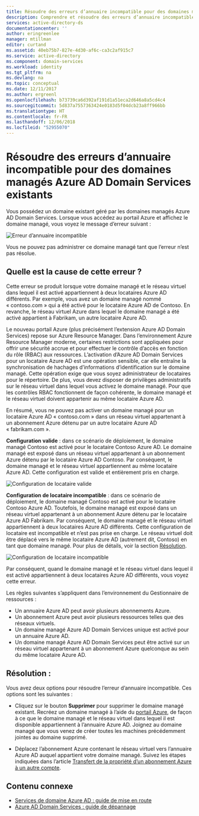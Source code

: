 ```yaml
---
title: Résoudre des erreurs d’annuaire incompatible pour des domaines managés Azure AD Domain Services existants | Microsoft Docs
description: Comprendre et résoudre des erreurs d’annuaire incompatible pour des domaines managés Azure AD Domain Services existants
services: active-directory-ds
documentationcenter: ''
author: eringreenlee
manager: mtillman
editor: curtand
ms.assetid: 40eb75b7-827e-4d30-af6c-ca3c2af915c7
ms.service: active-directory
ms.component: domain-services
ms.workload: identity
ms.tgt_pltfrm: na
ms.devlang: na
ms.topic: conceptual
ms.date: 12/11/2017
ms.author: ergreenl
ms.openlocfilehash: b73739ca6d392af191d1a51eca2d646a8a5cd4c4
ms.sourcegitcommit: 5d837a7557363424e0183d5f04dcb23a8ff966bb
ms.translationtype: HT
ms.contentlocale: fr-FR
ms.lasthandoff: 12/06/2018
ms.locfileid: "52955070"
---
```

# <a name="resolve-mismatched-directory-errors-for-existing-azure-ad-domain-services-managed-domains"></a>Résoudre des erreurs d’annuaire incompatible pour des domaines managés Azure AD Domain Services existants
Vous possédez un domaine existant géré par les domaines managés Azure AD Domain Services. Lorsque vous accédez au portail Azure et affichez le domaine managé, vous voyez le message d’erreur suivant :

![Erreur d’annuaire incompatible](./media/getting-started/mismatched-tenant-error.png)

Vous ne pouvez pas administrer ce domaine managé tant que l’erreur n’est pas résolue.


## <a name="whats-causing-this-error"></a>Quelle est la cause de cette erreur ?
Cette erreur se produit lorsque votre domaine managé et le réseau virtuel dans lequel il est activé appartiennent à deux locataires Azure AD différents. Par exemple, vous avez un domaine managé nommé « contoso.com » qui a été activé pour le locataire Azure AD de Contoso. En revanche, le réseau virtuel Azure dans lequel le domaine managé a été activé appartient à Fabrikam, un autre locataire Azure AD.

Le nouveau portail Azure (plus précisément l’extension Azure AD Domain Services) repose sur Azure Resource Manager. Dans l’environnement Azure Resource Manager moderne, certaines restrictions sont appliquées pour offrir une sécurité accrue et pour effectuer le contrôle d’accès en fonction du rôle (RBAC) aux ressources. L’activation d’Azure AD Domain Services pour un locataire Azure AD est une opération sensible, car elle entraîne la synchronisation de hachages d’informations d’identification sur le domaine managé. Cette opération exige que vous soyez administrateur de locataires pour le répertoire. De plus, vous devez disposer de privilèges administratifs sur le réseau virtuel dans lequel vous activez le domaine managé. Pour que les contrôles RBAC fonctionnent de façon cohérente, le domaine managé et le réseau virtuel doivent appartenir au même locataire Azure AD.

En résumé, vous ne pouvez pas activer un domaine managé pour un locataire Azure AD « contoso.com » dans un réseau virtuel appartenant à un abonnement Azure détenu par un autre locataire Azure AD « fabrikam.com ». 

**Configuration valide** : dans ce scénario de déploiement, le domaine managé Contoso est activé pour le locataire Contoso Azure AD. Le domaine managé est exposé dans un réseau virtuel appartenant à un abonnement Azure détenu par le locataire Azure AD Contoso. Par conséquent, le domaine managé et le réseau virtuel appartiennent au même locataire Azure AD. Cette configuration est valide et entièrement pris en charge.

![Configuration de locataire valide](./media/getting-started/valid-tenant-config.png)

**Configuration de locataire incompatible** : dans ce scénario de déploiement, le domaine managé Contoso est activé pour le locataire Contoso Azure AD. Toutefois, le domaine managé est exposé dans un réseau virtuel appartenant à un abonnement Azure détenu par le locataire Azure AD Fabrikam. Par conséquent, le domaine managé et le réseau virtuel appartiennent à deux locataires Azure AD différents. Cette configuration de locataire est incompatible et n’est pas prise en charge. Le réseau virtuel doit être déplacé vers le même locataire Azure AD (autrement dit, Contoso) en tant que domaine managé. Pour plus de détails, voir la section [Résolution](#resolution).

![Configuration de locataire incompatible](./media/getting-started/mismatched-tenant-config.png)

Par conséquent, quand le domaine managé et le réseau virtuel dans lequel il est activé appartiennent à deux locataires Azure AD différents, vous voyez cette erreur.

Les règles suivantes s’appliquent dans l’environnement du Gestionnaire de ressources :
- Un annuaire Azure AD peut avoir plusieurs abonnements Azure.
- Un abonnement Azure peut avoir plusieurs ressources telles que des réseaux virtuels.
- Un domaine managé Azure AD Domain Services unique est activé pour un annuaire Azure AD.
- Un domaine managé Azure AD Domain Services peut être activé sur un réseau virtuel appartenant à un abonnement Azure quelconque au sein du même locataire Azure AD.


## <a name="resolution"></a>Résolution :
Vous avez deux options pour résoudre l’erreur d’annuaire incompatible. Ces options sont les suivantes :

- Cliquez sur le bouton **Supprimer** pour supprimer le domaine managé existant. Recréez un domaine managé à l’aide du [portail Azure](https://portal.azure.com), de façon à ce que le domaine managé et le réseau virtuel dans lequel il est disponible appartiennent à l’annuaire Azure AD. Joignez au domaine managé que vous venez de créer toutes les machines précédemment jointes au domaine supprimé.

- Déplacez l’abonnement Azure contenant le réseau virtuel vers l’annuaire Azure AD auquel appartient votre domaine managé. Suivez les étapes indiquées dans l’article [Transfert de la propriété d’un abonnement Azure à un autre compte](../billing/billing-subscription-transfer.md).


## <a name="related-content"></a>Contenu connexe
* [Services de domaine Azure AD : guide de mise en route](active-directory-ds-getting-started.md)
* [Azure AD Domain Services : guide de dépannage](active-directory-ds-troubleshooting.md)
